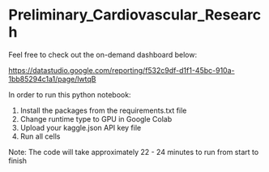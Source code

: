 # Preliminary_Cardiovascular_Research

Feel free to check out the on-demand dashboard below: 

https://datastudio.google.com/reporting/f532c9df-d1f1-45bc-910a-1bb85294c1a1/page/lwtqB

In order to run this python notebook:

1. Install the packages from the requirements.txt file
2. Change runtime type to GPU in Google Colab
3. Upload your kaggle.json API key file
4. Run all cells

Note: The code will take approximately 22 - 24 minutes to run from start to finish
